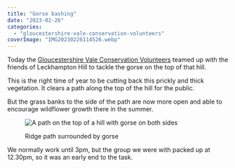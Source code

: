 ```yaml
---
title: "Gorse bashing"
date: "2023-02-26"
categories: 
  - "gloucestershire-vale-conservation-volunteers"
coverImage: "IMG20230226114526.webp"
---
```


Today the [Gloucestershire Vale Conservation Volunteers](http://www.gvcv.org.uk/) teamed up with the friends of Leckhampton Hill to tackle the gorse on the top of that hill.

This is the right time of year to be cutting back this prickly and thick vegetation. It clears a path along the top of the hill for the public.

But the grass banks to the side of the path are now more open and able to encourage wildflower growth there in the summer.

<figure>

![A path on the top of a hill with gorse on both sides](images/IMG20230226114537-1024x768.webp)

<figcaption>

Ridge path surrounded by gorse

</figcaption>

</figure>

We normally work until 3pm, but the group we were with packed up at 12.30pm, so it was an early end to the task.
